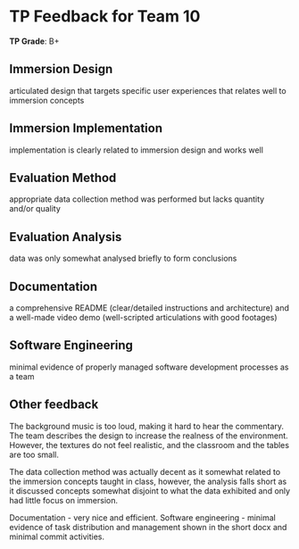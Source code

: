 # TP Feedback for Team 10
                                        
**TP Grade**: B+
                                        
## Immersion Design
articulated design that targets specific user experiences that relates well to immersion concepts
                                        
## Immersion Implementation
implementation is clearly related to immersion design and works well
                                        
## Evaluation Method
appropriate data collection method was performed but lacks quantity and/or quality
                                        
## Evaluation Analysis
data was only somewhat analysed briefly to form conclusions
                                        
## Documentation
a comprehensive README (clear/detailed instructions and architecture) and a well-made video demo (well-scripted articulations with good footages)
                                        
## Software Engineering
minimal evidence of properly managed software development processes as a team
                                        
## Other feedback
The background music is too loud, making it hard to hear the commentary. The team describes the design to increase the realness of the environment. However, the textures do not feel realistic, and the classroom and the tables are too small.

The data collection method was actually decent as it somewhat related to the immersion concepts taught in class, however, the analysis falls short as it discussed concepts somewhat disjoint to what the data exhibited and only had little focus on immersion.

Documentation - very nice and efficient.
Software engineering - minimal evidence of task distribution and management shown in the short docx and minimal commit activities.
